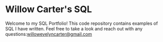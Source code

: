 # Willow Carter's SQL
Welcome to my SQL Portfolio! This code repository contains examples of SQL I have written. Feel free to take a look and reach out with any questions:willowevelyncarter@gmail.com

 

